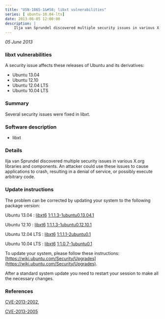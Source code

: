 ```yaml
---
title: "USN-1865-1&#58; libxt vulnerabilities"
series: [ ubuntu-10.04-lts]
date: 2013-06-05 12:00:00
description: |
    Ilja van Sprundel discovered multiple security issues in various X.org libraries and components. An attacker could use these issues to cause applications to crash, resulting in a denial of service, or possibly execute arbitrary code. 
--- 
```

 
 

*05 June 2013*

### libxt vulnerabilities

A security issue affects these releases of Ubuntu and its derivatives:

* Ubuntu 13.04
* Ubuntu 12.10
* Ubuntu 12.04 LTS
* Ubuntu 10.04 LTS

### Summary

Several security issues were fixed in libxt. 

### Software description

* libxt 

### Details

Ilja van Sprundel discovered multiple security issues in various X.org libraries and components. An attacker could use these issues to cause applications to crash, resulting in a denial of service, or possibly execute arbitrary code. 

### Update instructions

The problem can be corrected by updating your system to the following package version:

Ubuntu 13.04
 : [libxt6](https://launchpad.net/ubuntu/+source/libxt) <span> [1:1.1.3-1ubuntu0.13.04.1](https://launchpad.net/ubuntu/+source/libxt/1:1.1.3-1ubuntu0.13.04.1) </span> 

Ubuntu 12.10
 : [libxt6](https://launchpad.net/ubuntu/+source/libxt) <span> [1:1.1.3-1ubuntu0.12.10.1](https://launchpad.net/ubuntu/+source/libxt/1:1.1.3-1ubuntu0.12.10.1) </span> 

Ubuntu 12.04 LTS
 : [libxt6](https://launchpad.net/ubuntu/+source/libxt) <span> [1:1.1.1-2ubuntu0.1](https://launchpad.net/ubuntu/+source/libxt/1:1.1.1-2ubuntu0.1) </span> 

Ubuntu 10.04 LTS
 : [libxt6](https://launchpad.net/ubuntu/+source/libxt) <span> [1:1.0.7-1ubuntu0.1](https://launchpad.net/ubuntu/+source/libxt/1:1.0.7-1ubuntu0.1) </span> 

To update your system, please follow these instructions: [https://wiki.ubuntu.com/Security/Upgrades](https://wiki.ubuntu.com/Security/Upgrades).

After a standard system update you need to restart your session to make all the necessary changes. 

### References

 
 [CVE-2013-2002](http://people.ubuntu.com/~ubuntu-security/cve/CVE-2013-2002), 

 [CVE-2013-2005](http://people.ubuntu.com/~ubuntu-security/cve/CVE-2013-2005)
 

